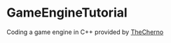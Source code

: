 # GameEngineTutorial
Coding a game engine in C++ provided by [TheCherno](https://www.youtube.com/channel/UCQ-W1KE9EYfdxhL6S4twUNw)
